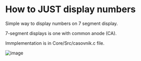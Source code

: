 # How to JUST display numbers

Simple way to display numbers on 7 segment display.

7-segment displays is one with common anode (CA).

Immplementation is in Core/Src/casovnik.c file.

![image](https://user-images.githubusercontent.com/49063097/101826168-e5827a80-3b2e-11eb-9b9d-f96ee68d27c1.png)

